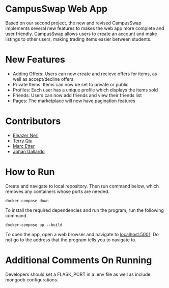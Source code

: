 # CampusSwap Web App

Based on our second project, the new and revised CampusSwap implements several new features to makes the web app more complete and user friendly. CampusSwap allows users to create an account and make listings to other users, making trading items easier between students.

# New Features

- Adding Offers: Users can now create and recieve offers for items, as well as accept/decline offers
- Private Items: Items can now be set to private or public
- Profiles: Each user has a unique profile which displays the items sold
- Friends: Users can now add friends and view their friends list
- Pages: The marketplace will now have pagination features

# Contributors

- [Eleazer Neri](https://github.com/afknero)
- [Terry Qiu](https://github.com/TerryQtt)
- [Marc Etter](https://github.com/Morcupine)
- [Johan Gallardo](https://github.com/JohanGallardo)

# How to Run

Create and navigate to local repository. Then run command below, which removes any containers whose ports are needed.

    docker-compose down

To install the required dependencies and run the program, run the following command.

    docker-compose up --build

To open the app, open a web browser and navigate to [localhost:5001](http://localhost:5001/). Do not go to the address that the program tells you to navigate to.

# Additional Comments On Running

Developers should set a FLASK_PORT in a .env file as well as include mongodb configurations.
